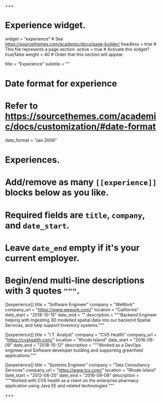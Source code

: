 +++
# Experience widget.
widget = "experience"  # See https://sourcethemes.com/academic/docs/page-builder/
headless = true  # This file represents a page section.
active = true  # Activate this widget? true/false
weight = 40  # Order that this section will appear.

title = "Experience"
subtitle = ""

# Date format for experience
#   Refer to https://sourcethemes.com/academic/docs/customization/#date-format
date_format = "Jan 2006"

# Experiences.
#   Add/remove as many `[[experience]]` blocks below as you like.
#   Required fields are `title`, `company`, and `date_start`.
#   Leave `date_end` empty if it's your current employer.
#   Begin/end multi-line descriptions with 3 quotes `"""`.
[[experience]]
  title = "Software Engineer"
  company = "WeWork"
  company_url = "https://www.wework.com/"
  location = "California"
  date_start = "2018-10-15"
  date_end = ""
  description = """Backend Engineer helping with Ingesting 3D modelled spatial data into our backend Spatial Services, and help support Inventory systems."""

[[experience]]
  title = "I.T. Analyst"
  company = "CVS Health"
  company_url = "https://cvshealth.com/"
  location = "Rhode Island"
  date_start = "2016-09-09"
  date_end = "2018-10-12"
  description = """Worked as a DevOps engineer and Software developer building and supporting greenfield applications."""

[[experience]]
  title = "Systems Engineer"
  company = "Tata Consultancy Services"
  company_url = "https://www.tcs.com/"
  location = "Rhode Island"
  date_start = "2012-06-25"
  date_end = "2016-09-08"
  description = """Worked with CVS health as a client on the enterprise pharmacy application using Java EE and related technologies."""  

+++
